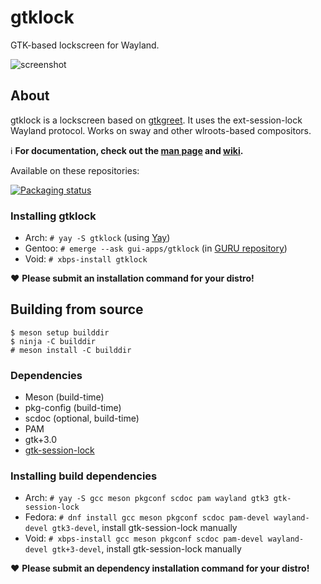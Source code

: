 # gtklock
GTK-based lockscreen for Wayland.

![screenshot](https://user-images.githubusercontent.com/21199271/169707623-2ac5f02b-b6ed-461a-b9a3-5d96440843a2.png)
## About
gtklock is a lockscreen based on [gtkgreet](https://git.sr.ht/~kennylevinsen/gtkgreet).
It uses the ext-session-lock Wayland protocol.
Works on sway and other wlroots-based compositors.

ℹ️ __For documentation, check out the [man page](https://man.voidlinux.org/gtklock) and [wiki](https://github.com/jovanlanik/gtklock/wiki).__

Available on these repositories:

[![Packaging status](https://repology.org/badge/vertical-allrepos/gtklock.svg)](https://repology.org/project/gtklock/versions)
### Installing gtklock
- Arch: `# yay -S gtklock` (using [Yay](https://github.com/Jguer/yay))
- Gentoo: `# emerge --ask gui-apps/gtklock` (in [GURU repository](https://wiki.gentoo.org/wiki/Project:GURU))
- Void: `# xbps-install gtklock`

❤️ __Please submit an installation command for your distro!__
## Building from source
```
$ meson setup builddir
$ ninja -C builddir
# meson install -C builddir
```
### Dependencies
- Meson (build-time)
- pkg-config (build-time)
- scdoc (optional, build-time)
- PAM
- gtk+3.0
- [gtk-session-lock](https://github.com/Cu3PO42/gtk-session-lock)
### Installing build dependencies
- Arch: `# yay -S gcc meson pkgconf scdoc pam wayland gtk3 gtk-session-lock`
- Fedora: `# dnf install gcc meson pkgconf scdoc pam-devel wayland-devel gtk3-devel`, install gtk-session-lock manually
- Void: `# xbps-install gcc meson pkgconf scdoc pam-devel wayland-devel gtk+3-devel`, install gtk-session-lock manually

❤️ __Please submit an dependency installation command for your distro!__
